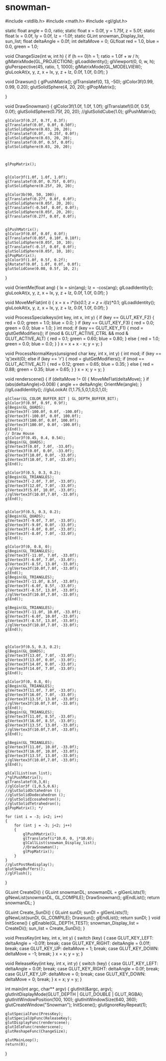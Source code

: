 # snowman-
#include <stdlib.h>
#include <math.h>
#include <gl/glut.h>

static float angle = 0.0, ratio;
static float x = 0.0f, y = 1.75f, z = 5.0f;
static float lx = 0.0f, ly = 0.0f, lz = -1.0f;
static GLint snowman_Display_list, sun_list;
float deltaAngle = 0.0f;
int deltaMove = 0;
GLfloat red = 1.0, blue = 0.0, green = 1.0;

void ChangeSize(int w, int h)
{
	if (h == 0)h = 1;
	ratio = 1.0f + w / h;
	glMatrixMode(GL_PROJECTION);
	glLoadIdentity();
	glViewport(0, 0, w, h);
	gluPerspective(45, ratio, 1, 1000);
	glMatrixMode(GL_MODELVIEW);
	gluLookAt(x, y, z, x + lx, y, z + lz, 0.0f, 1.0f, 0.0f);
}

void Drawsun()
{
	glPushMatrix();
	glTranslatef(0, 13, -50);
	glColor3f(0.99, 0.99, 0.20);
	glutSolidSphere(4, 20, 20);
	glPopMatrix();

}

void DrawSnowman()
{
	glColor3f(1.0f, 1.0f, 1.0f);
	glTranslatef(0.0f, 0.5f, 0.0f);
	glutSolidSphere(0.75f, 20, 20);
	//glutSolidCube(1.0);
	glPushMatrix();

	glColor3f(0.2f, 0.7f, 0.3f);
	glTranslatef(0.0f, 0.0f, 0.50f);
	glutSolidSphere(0.03, 20, 20);
	glTranslatef(0.0f, -0.25f, 0.0f);
	glutSolidSphere(0.03, 20, 20);
	glTranslatef(0.0f, 0.5f, 0.0f);
	glutSolidSphere(0.03, 20, 20);



	glPopMatrix();


	glColor3f(1.0f, 1.0f, 1.0f);
	glTranslatef(0.0f, 0.75f, 0.0f);
	glutSolidSphere(0.25f, 20, 20);

	glColor3b(90, 50, 100);
	glTranslatef(0.27f, 0.0f, 0.0f);
	glutSolidSphere(0.05f, 20, 20);
	glTranslatef(-0.54f, 0.0f, 0.0f);
	glutSolidSphere(0.05f, 20, 20);
	glTranslatef(0.27f, 0.0f, 0.0f);


	glPushMatrix();
	glColor3f(0.0f, 0.0f, 0.0f);
	glTranslatef(0.05f, 0.10f, 0.18f);
	glutSolidSphere(0.05f, 10, 10);
	glTranslatef(-0.1f, 0.0f, 0.0f);
	glutSolidSphere(0.05f, 10, 10);
	glPopMatrix();
	glColor3f(1.0f, 0.5f, 0.2f);
	glRotatef(0.0f, 1.0f, 0.0f, 0.0f);
	glutSolidCone(0.08, 0.5f, 10, 2);
}

void OrientMe(float ang)
{
	lx = sin(ang);
	lz = -cos(ang);
	glLoadIdentity();
	gluLookAt(x, y, z, x + lx, y, z + lz, 0.0f, 1.0f, 0.0f);
}

void MoveMeFlat(int i)
{
	x = x + i*(lx)*0.1;
	z = z + i*(lz)*0.1;
	glLoadIdentity();
	gluLookAt(x, y, z, x + lx, y, z + lz, 0.0f, 1.0f, 0.0f);
}

void ProcessSpecialkeys(int key, int x, int y)
{
	if (key == GLUT_KEY_F2)
	{
		red = 0.0;
		green = 1.0;
		blue = 0.0;
	}
	if (key == GLUT_KEY_F3)
	{
		red = 0.0;
		green = 0.0;
		blue = 1.0;
	}
	int mod;
	if (key == GLUT_KEY_F1)
	{
		mod = glutGetModifiers();
		if (mod & GLUT_ACTIVE_CTRL && mod & GLUT_ACTIVE_ALT)
		{
			red = 0.1;
			green = 0.60;
			blue = 0.80;
		}
		else
		{
			red = 1.0;
			green = 0.0;
			blue = 0.0;
		}
	}
	x = x + x - x;
	y = y;
}

void ProcessNormalKeys(unsigned char key, int x, int y)
{
	int mod;
	if (key == 'q')exit(0);
	else if (key == 'r')
	{
		mod = glutGetModifiers();
		if (mod == GLUT_ACTIVE_ALT)
		{
			red = 0.12;
			green = 0.65;
			blue = 0.35;
		}
		else
		{
			red = 0.88;
			green = 0.35;
			blue = 0.65;
		}
	}
	x = x;
	y = y;
}


void renderscene()
{
	if (deltaMove != 0)
	{
		MoveMeFlat(deltaMove);
	}
	if (abs(deltaAngle)>0.008)
	{
		angle += deltaAngle;
		OrientMe(angle);
	}
	//glLoadIdentity();
	//gluLookAt (1,1.75,5,0,1,0,0,1,0);

	glClear(GL_COLOR_BUFFER_BIT | GL_DEPTH_BUFFER_BIT);
	glColor3f(0.9f, 0.9f, 0.9f);
	glBegin(GL_QUADS);
	glVertex3f(-100.0f, 0.0f, -100.0f);
	glVertex3f(-100.0f, 0.0f, 100.0f);
	glVertex3f(100.0f, 0.0f, 100.0f);
	glVertex3f(100.0f, 0.0f, -100.0f);
	glEnd();
	// Draw House
	glColor3f(0.45, 0.4, 0.54);
	glBegin(GL_QUADS);
	glVertex3f(0.0f, 7.0f, -33.0f);
	glVertex3f(0.0f, 0.0f, -33.0f);
	glVertex3f(10.0f, 0.0f, -33.0f);
	glVertex3f(10.0f, 7.0f, -33.0f);
	glEnd();

	glColor3f(0.5, 0.3, 0.2);
	glBegin(GL_TRIANGLES);
	glVertex3f(-2.0f, 7.0f, -33.0f);
	glVertex3f(12.0f, 7.0f, -33.0f);
	glVertex3f(5.0f, 10.0f, -33.0f);
	//glVertex3f(10.0f,7.0f, -33.0f);
	glEnd();


	glColor3f(0.5, 0.3, 0.2);
	glBegin(GL_QUADS);
	glVertex3f(-9.0f, 7.0f, -33.0f);
	glVertex3f(-9.0f, 0.0f, -33.0f);
	glVertex3f(-8.0f, 0.0f, -33.0f);
	glVertex3f(-8.0f, 7.0f, -33.0f);
	glEnd();

	glColor3f(0, 0.8, 0);
	glBegin(GL_TRIANGLES);
	glVertex3f(-11.0f, 7.0f, -33.0f);
	glVertex3f(-6.0f, 7.0f, -33.0f);
	glVertex3f(-8.5f, 13.0f, -33.0f);
	//glVertex3f(10.0f,7.0f, -33.0f);
	glEnd();
	glBegin(GL_TRIANGLES);
	glVertex3f(-11.0f, 8.5f, -33.0f);
	glVertex3f(-6.0f, 8.5f, -33.0f);
	glVertex3f(-8.5f, 13.0f, -33.0f);
	//glVertex3f(10.0f,7.0f, -33.0f);
	glEnd();

	glBegin(GL_TRIANGLES);
	glVertex3f(-11.0f, 10.0f, -33.0f);
	glVertex3f(-6.0f, 10.0f, -33.0f);
	glVertex3f(-8.5f, 13.0f, -33.0f);
	//glVertex3f(10.0f,7.0f, -33.0f);
	glEnd();



	glColor3f(0.5, 0.3, 0.2);
	glBegin(GL_QUADS);
	glVertex3f(13.0f, 7.0f, -33.0f);
	glVertex3f(13.0f, 0.0f, -33.0f);
	glVertex3f(14.0f, 0.0f, -33.0f);
	glVertex3f(14.0f, 7.0f, -33.0f);
	glEnd();

	glColor3f(0, 0.8, 0);
	glBegin(GL_TRIANGLES);
	glVertex3f(11.0f, 7.0f, -33.0f);
	glVertex3f(16.0f, 7.0f, -33.0f);
	glVertex3f(13.5f, 13.0f, -33.0f);
	//glVertex3f(10.0f,7.0f, -33.0f);
	glEnd();
	glBegin(GL_TRIANGLES);
	glVertex3f(11.0f, 8.5f, -33.0f);
	glVertex3f(16.0f, 8.5f, -33.0f);
	glVertex3f(13.5f, 13.0f, -33.0f);
	//glVertex3f(10.0f,7.0f, -33.0f);
	glEnd();

	glBegin(GL_TRIANGLES);
	glVertex3f(11.0f, 10.0f, -33.0f);
	glVertex3f(16.0f, 10.0f, -33.0f);
	glVertex3f(13.5f, 13.0f, -33.0f);
	//glVertex3f(10.0f,7.0f, -33.0f);
	glEnd();

	glCallList(sun_list);
	/*glPushMatrix();
	glTranslatef(0,3,0);
	//glColor3f (1,0.5,0.6);
	//glutSolidOctahedron ();
	//glutSolidDodecahedron ();
	//glutSolidIcosahedron();
	//glutSolidTetrahedron();
	glPopMatrix(); */

	for (int i = -3; i<2; i++)
	{
		for (int j = -3; j<2; j++)
		{
			glPushMatrix();
			glTranslatef(i*10.0, 0, j*10.0);
			glCallList(snowman_Display_list);
			//DrawSnowman();
			glPopMatrix();
		}
	}
	//glutPostRedisplay();
	glutSwapBuffers();
	//glFlush();
}

GLuint CreateDi()
{
	GLuint snowmanDL;
	snowmanDL = glGenLists(1);
	glNewList(snowmanDL, GL_COMPILE);
	DrawSnowman();
	glEndList();
	return snowmanDL;
}

GLuint Create_SunDi()
{
	GLuint sunDl;
	sunDl = glGenLists(1);
	glNewList(sunDl, GL_COMPILE);
	Drawsun();
	glEndList();
	return sunDl;
}
void InitScene()
{
	glEnable(GL_DEPTH_TEST);
	snowman_Display_list = CreateDi();
	sun_list = Create_SunDi();
}

void PressKey(int key, int x, int y)
{
	switch (key)
	{
	case GLUT_KEY_LEFT:
		deltaAngle = -0.01f;
		break;
	case GLUT_KEY_RIGHT:
		deltaAngle = 0.01f;
		break;
	case GLUT_KEY_UP:
		deltaMove = 1;
		break;
	case GLUT_KEY_DOWN:
		deltaMove = -1;
		break;
	}
	x = x;
	y = y;
}

void ReleaseKey(int key, int x, int y)
{
	switch (key)
	{
	case GLUT_KEY_LEFT:
		deltaAngle = 0.0f;
		break;
	case GLUT_KEY_RIGHT:
		deltaAngle = 0.0f;
		break;
	case GLUT_KEY_UP:
		deltaMove = 0;
		break;
	case GLUT_KEY_DOWN:
		deltaMove = 0;
		break;
	}
	x = x;
	y = y;
}

int main(int argc, char** argv)
{
	glutInit(&argc, argv);
	glutInitDisplayMode(GLUT_DEPTH | GLUT_DOUBLE | GLUT_RGBA);
	glutInitWindowPosition(100, 100);
	glutInitWindowSize(640, 360);
	glutCreateWindow("Snowman");
	InitScene();
	glutIgnoreKeyRepeat(1);

	glutSpecialFunc(PressKey);
	glutSpecialUpFunc(ReleaseKey);
	glutDisplayFunc(renderscene);
	glutIdleFunc(renderscene);
	glutReshapeFunc(ChangeSize);

	glutMainLoop();
	return(0);
}
